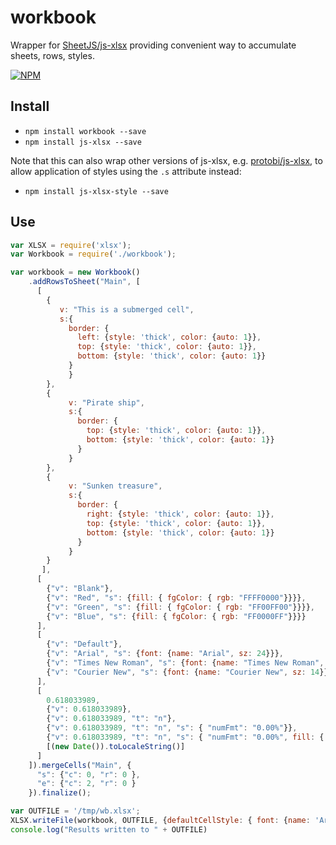 # workbook
Wrapper for [SheetJS/js-xlsx](https://github.com/SheetJS/js-xlsx) providing convenient way to accumulate sheets, rows, styles.


[![NPM](https://nodei.co/npm/workbook.png?downloads=true&stars=true)](https://nodei.co/npm/workbook/)

## Install

* `npm install workbook --save`
* `npm install js-xlsx --save` 

Note that this can also wrap other versions of js-xlsx, e.g. [protobi/js-xlsx](https://github.com/SheetJS/js-xlsx), to allow application of styles using the `.s` attribute instead:

* `npm install js-xlsx-style --save` 


## Use

```js
var XLSX = require('xlsx');
var Workbook = require('./workbook');

var workbook = new Workbook()
    .addRowsToSheet("Main", [
      [
        {
           v: "This is a submerged cell",
           s:{
             border: {
               left: {style: 'thick', color: {auto: 1}},
               top: {style: 'thick', color: {auto: 1}},
               bottom: {style: 'thick', color: {auto: 1}}
             }
             }
        },
        {
             v: "Pirate ship",
             s:{
               border: {
                 top: {style: 'thick', color: {auto: 1}},
                 bottom: {style: 'thick', color: {auto: 1}}
               }
             }
        },
        {
             v: "Sunken treasure",
             s:{
               border: {
                 right: {style: 'thick', color: {auto: 1}},
                 top: {style: 'thick', color: {auto: 1}},
                 bottom: {style: 'thick', color: {auto: 1}}
               }
             }
        }
       ],
      [
        {"v": "Blank"},
        {"v": "Red", "s": {fill: { fgColor: { rgb: "FFFF0000"}}}},
        {"v": "Green", "s": {fill: { fgColor: { rgb: "FF00FF00"}}}},
        {"v": "Blue", "s": {fill: { fgColor: { rgb: "FF0000FF"}}}}
      ],
      [
        {"v": "Default"},
        {"v": "Arial", "s": {font: {name: "Arial", sz: 24}}},
        {"v": "Times New Roman", "s": {font: {name: "Times New Roman", sz: 16}}},
        {"v": "Courier New", "s": {font: {name: "Courier New", sz: 14}}}
      ],
      [
        0.618033989,
        {"v": 0.618033989},
        {"v": 0.618033989, "t": "n"},
        {"v": 0.618033989, "t": "n", "s": { "numFmt": "0.00%"}},
        {"v": 0.618033989, "t": "n", "s": { "numFmt": "0.00%", fill: { fgColor: { rgb: "FFFFCC00"}}}},
        [(new Date()).toLocaleString()]
      ]
    ]).mergeCells("Main", {
      "s": {"c": 0, "r": 0 },
      "e": {"c": 2, "r": 0 }
    }).finalize();

var OUTFILE = '/tmp/wb.xlsx';
XLSX.writeFile(workbook, OUTFILE, {defaultCellStyle: { font: {name: 'Arial', sz: '12'}}});
console.log("Results written to " + OUTFILE)
```

